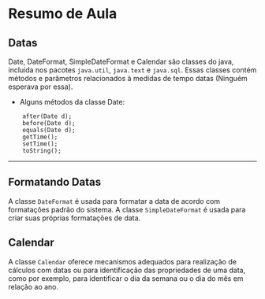 # Resumo de Aula

## Datas

Date, DateFormat, SimpleDateFormat e Calendar são classes do java, incluida nos pacotes `java.util`, `java.text` e `java.sql`. Essas classes contém métodos e parâmetros relacionados à medidas de tempo datas (Ninguém esperava por essa).

- Alguns métodos da classe Date:

```
    after(Date d);
    before(Date d);
    equals(Date d);
    getTime();
    setTime();
    toString();
```



---

## Formatando Datas

A classe `DateFormat` é usada para formatar a data de acordo com formatações padrão  do sistema. A classe `SimpleDateFormat` é usada para criar suas próprias formatações de data.

## Calendar

A classe `Calendar` oferece mecanismos adequados para realização de cálculos com datas ou para identificação das propriedades de uma data, como por exemplo, para identificar o dia da semana ou o dia do mês em relação ao ano.
